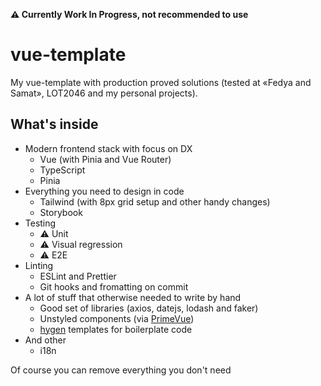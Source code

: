 **⚠️ Currently Work In Progress, not recommended to use**

# vue-template

My vue-template with production proved solutions (tested at «Fedya and Samat», LOT2046 and my personal projects).

## What's inside

- Modern frontend stack with focus on DX
  - Vue (with Pinia and Vue Router)
  - TypeScript
  - Pinia
- Everything you need to design in code
  - Tailwind (with 8px grid setup and other handy changes)
  - Storybook
- Testing
  - ⚠️ Unit
  - ⚠️ Visual regression
  - ⚠️ E2E
- Linting
  - ESLint and Prettier
  - Git hooks and fromatting on commit 
- A lot of stuff that otherwise needed to write by hand
  - Good set of libraries (axios, datejs, lodash and faker)
  - Unstyled components (via [PrimeVue](https://primevue.org/unstyled))
  - [hygen](https://github.com/jondot/hygen/) templates for boilerplate code
- And other
  - i18n

Of course you can remove everything you don't need
